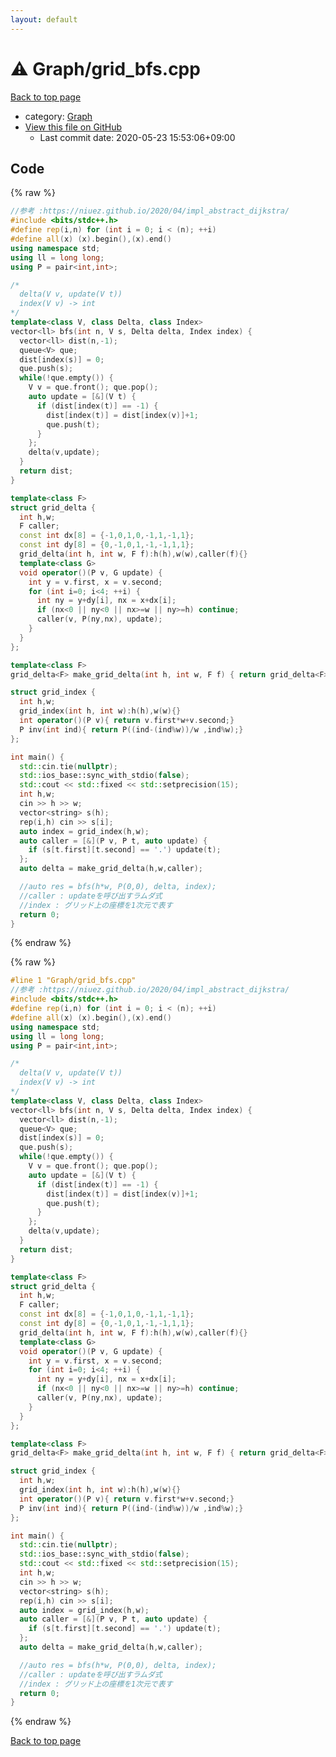 ```yaml
---
layout: default
---
```


<!-- mathjax config similar to math.stackexchange -->
<script type="text/javascript" async
  src="https://cdnjs.cloudflare.com/ajax/libs/mathjax/2.7.5/MathJax.js?config=TeX-MML-AM_CHTML">
</script>
<script type="text/x-mathjax-config">
  MathJax.Hub.Config({
    TeX: { equationNumbers: { autoNumber: "AMS" }},
    tex2jax: {
      inlineMath: [ ['$','$'] ],
      processEscapes: true
    },
    "HTML-CSS": { matchFontHeight: false },
    displayAlign: "left",
    displayIndent: "2em"
  });
</script>

<script type="text/javascript" src="https://cdnjs.cloudflare.com/ajax/libs/jquery/3.4.1/jquery.min.js"></script>
<script src="https://cdn.jsdelivr.net/npm/jquery-balloon-js@1.1.2/jquery.balloon.min.js" integrity="sha256-ZEYs9VrgAeNuPvs15E39OsyOJaIkXEEt10fzxJ20+2I=" crossorigin="anonymous"></script>
<script type="text/javascript" src="../../assets/js/copy-button.js"></script>
<link rel="stylesheet" href="../../assets/css/copy-button.css" />


# :warning: Graph/grid_bfs.cpp

<a href="../../index.html">Back to top page</a>

* category: <a href="../../index.html#4cdbd2bafa8193091ba09509cedf94fd">Graph</a>
* <a href="{{ site.github.repository_url }}/blob/master/Graph/grid_bfs.cpp">View this file on GitHub</a>
    - Last commit date: 2020-05-23 15:53:06+09:00




## Code

<a id="unbundled"></a>
{% raw %}
```cpp
//参考 :https://niuez.github.io/2020/04/impl_abstract_dijkstra/
#include <bits/stdc++.h>
#define rep(i,n) for (int i = 0; i < (n); ++i)
#define all(x) (x).begin(),(x).end()
using namespace std;
using ll = long long;
using P = pair<int,int>;

/*
  delta(V v, update(V t))
  index(V v) -> int
*/
template<class V, class Delta, class Index>
vector<ll> bfs(int n, V s, Delta delta, Index index) {
  vector<ll> dist(n,-1);
  queue<V> que;
  dist[index(s)] = 0;
  que.push(s);
  while(!que.empty()) {
    V v = que.front(); que.pop();
    auto update = [&](V t) {
      if (dist[index(t)] == -1) {
        dist[index(t)] = dist[index(v)]+1;
        que.push(t);
      }
    };
    delta(v,update);
  }
  return dist;
}

template<class F>
struct grid_delta {
  int h,w;
  F caller;
  const int dx[8] = {-1,0,1,0,-1,1,-1,1};
  const int dy[8] = {0,-1,0,1,-1,-1,1,1};
  grid_delta(int h, int w, F f):h(h),w(w),caller(f){}
  template<class G>
  void operator()(P v, G update) {
    int y = v.first, x = v.second;
    for (int i=0; i<4; ++i) {
      int ny = y+dy[i], nx = x+dx[i];
      if (nx<0 || ny<0 || nx>=w || ny>=h) continue;
      caller(v, P(ny,nx), update);
    }
  }
};

template<class F>
grid_delta<F> make_grid_delta(int h, int w, F f) { return grid_delta<F>(h, w, f);}

struct grid_index {
  int h,w;
  grid_index(int h, int w):h(h),w(w){}
  int operator()(P v){ return v.first*w+v.second;}
  P inv(int ind){ return P((ind-(ind%w))/w ,ind%w);}
};

int main() {
  std::cin.tie(nullptr);
  std::ios_base::sync_with_stdio(false);
  std::cout << std::fixed << std::setprecision(15);
  int h,w;
  cin >> h >> w;
  vector<string> s(h);
  rep(i,h) cin >> s[i];
  auto index = grid_index(h,w);
  auto caller = [&](P v, P t, auto update) {
    if (s[t.first][t.second] == '.') update(t);
  };
  auto delta = make_grid_delta(h,w,caller);

  //auto res = bfs(h*w, P(0,0), delta, index);
  //caller : updateを呼び出すラムダ式
  //index : グリッド上の座標を1次元で表す
  return 0;
}
```
{% endraw %}

<a id="bundled"></a>
{% raw %}
```cpp
#line 1 "Graph/grid_bfs.cpp"
//参考 :https://niuez.github.io/2020/04/impl_abstract_dijkstra/
#include <bits/stdc++.h>
#define rep(i,n) for (int i = 0; i < (n); ++i)
#define all(x) (x).begin(),(x).end()
using namespace std;
using ll = long long;
using P = pair<int,int>;

/*
  delta(V v, update(V t))
  index(V v) -> int
*/
template<class V, class Delta, class Index>
vector<ll> bfs(int n, V s, Delta delta, Index index) {
  vector<ll> dist(n,-1);
  queue<V> que;
  dist[index(s)] = 0;
  que.push(s);
  while(!que.empty()) {
    V v = que.front(); que.pop();
    auto update = [&](V t) {
      if (dist[index(t)] == -1) {
        dist[index(t)] = dist[index(v)]+1;
        que.push(t);
      }
    };
    delta(v,update);
  }
  return dist;
}

template<class F>
struct grid_delta {
  int h,w;
  F caller;
  const int dx[8] = {-1,0,1,0,-1,1,-1,1};
  const int dy[8] = {0,-1,0,1,-1,-1,1,1};
  grid_delta(int h, int w, F f):h(h),w(w),caller(f){}
  template<class G>
  void operator()(P v, G update) {
    int y = v.first, x = v.second;
    for (int i=0; i<4; ++i) {
      int ny = y+dy[i], nx = x+dx[i];
      if (nx<0 || ny<0 || nx>=w || ny>=h) continue;
      caller(v, P(ny,nx), update);
    }
  }
};

template<class F>
grid_delta<F> make_grid_delta(int h, int w, F f) { return grid_delta<F>(h, w, f);}

struct grid_index {
  int h,w;
  grid_index(int h, int w):h(h),w(w){}
  int operator()(P v){ return v.first*w+v.second;}
  P inv(int ind){ return P((ind-(ind%w))/w ,ind%w);}
};

int main() {
  std::cin.tie(nullptr);
  std::ios_base::sync_with_stdio(false);
  std::cout << std::fixed << std::setprecision(15);
  int h,w;
  cin >> h >> w;
  vector<string> s(h);
  rep(i,h) cin >> s[i];
  auto index = grid_index(h,w);
  auto caller = [&](P v, P t, auto update) {
    if (s[t.first][t.second] == '.') update(t);
  };
  auto delta = make_grid_delta(h,w,caller);

  //auto res = bfs(h*w, P(0,0), delta, index);
  //caller : updateを呼び出すラムダ式
  //index : グリッド上の座標を1次元で表す
  return 0;
}

```
{% endraw %}

<a href="../../index.html">Back to top page</a>

